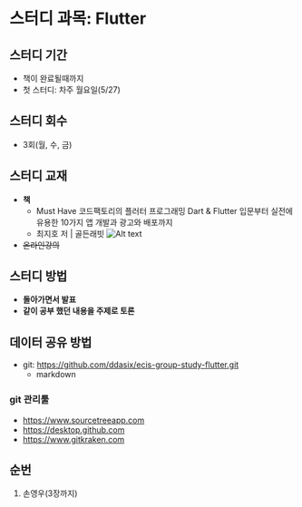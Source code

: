 # 스터디 과목: Flutter

## 스터디 기간
- 책이 완료될때까지
- 첫 스터디: 차주 월요일(5/27)

## 스터디 회수
- 3회(월, 수, 금)

## 스터디 교재
- **책**
    - Must Have 코드팩토리의 플러터 프로그래밍 Dart & Flutter 입문부터 실전에 유용한 10가지 앱 개발과 광고와 배포까지
    - 최지호 저 | 골든래빗
    ![Alt text](image.png)
- ~~온라인강의~~

## 스터디 방법
- **돌아가면서 발표**
- **같이 공부 했던 내용을 주제로 토론**

## 데이터 공유 방법
- git: https://github.com/ddasix/ecis-group-study-flutter.git
    - markdown
### git 관리툴
- https://www.sourcetreeapp.com
- https://desktop.github.com
- https://www.gitkraken.com

## 순번
1. 손영우(3장까지)
